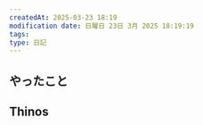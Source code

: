 ```yaml
---
createdAt: 2025-03-23 18:19
modification date: 日曜日 23日 3月 2025 18:19:19
tags: 
type: 日記
---
```


## やったこと


## Thinos



